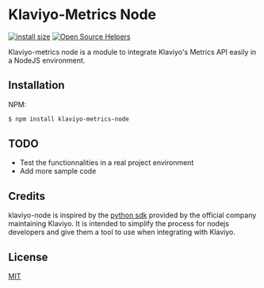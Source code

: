 # Klaviyo-Metrics Node
[![install size](https://packagephobia.com/badge?p=klaviyo-metrics-node)](https://packagephobia.com/result?p=klaviyo-metrics-node)
[![Open Source Helpers](https://www.codetriage.com/ayadibaha/klaviyo-node/badges/users.svg)](https://www.codetriage.com/ayadibaha/klaviyo-node)

Klaviyo-metrics node is a module to integrate Klaviyo's Metrics API easily in a NodeJS environment.

## Installation

NPM:
```bash
$ npm install klaviyo-metrics-node
```

## TODO

- Test the functionnalities in a real project environment
- Add more sample code

## Credits

klaviyo-node is inspired by the [python sdk](https://github.com/klaviyo/python-klaviyo) provided by the official company maintaining Klaviyo. It is intended to simplify the process for nodejs developers and give them a tool to use when integrating with Klaviyo.

## License

[MIT](LICENSE)